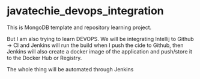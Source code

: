 # javatechie_devops_integration
This is MongoDB template and repository learning project.

But I am also trying to learn DEVOPS.
We will be integrating Intellij to Github -> CI
and Jenkins will run the build when I push the cide to Github, then Jenkins will also create a docker image of the application
and push/store it to the Docker Hub or Registry.

The whole thing will be automated through Jenkins

